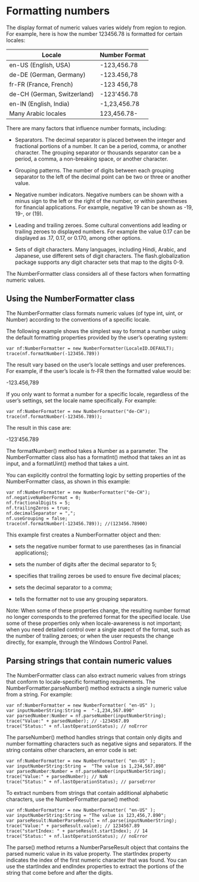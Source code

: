 # Formatting numbers

<div>

The display format of numeric values varies widely from region to region. For
example, here is how the number 123456.78 is formatted for certain locales:

<div>

| Locale                      | Number Format |
| --------------------------- | ------------- |
| en-US (English, USA)        | -123,456.78   |
| de-DE (German, Germany)     | -123.456,78   |
| fr-FR (France, French)      | -123 456,78   |
| de-CH (German, Switzerland) | -123'456.78   |
| en-IN (English, India)      | -1,23,456.78  |
| Many Arabic locales         | 123,456.78-   |

</div>

There are many factors that influence number formats, including:

- Separators. The decimal separator is placed between the integer and fractional
  portions of a number. It can be a period, comma, or another character. The
  grouping separator or thousands separator can be a period, a comma, a
  non-breaking space, or another character.

- Grouping patterns. The number of digits between each grouping separator to the
  left of the decimal point can be two or three or another value.

- Negative number indicators. Negative numbers can be shown with a minus sign to
  the left or the right of the number, or within parentheses for financial
  applications. For example, negative 19 can be shown as -19, 19-, or (19).

- Leading and trailing zeroes. Some cultural conventions add leading or trailing
  zeroes to displayed numbers. For example the value 0.17 can be displayed as
  .17, 0.17, or 0.170, among other options.

- Sets of digit characters. Many languages, including Hindi, Arabic, and
  Japanese, use different sets of digit characters. The flash.globalization
  package supports any digit character sets that map to the digits 0-9.

The NumberFormatter class considers all of these factors when formatting numeric
values.

</div>

<div>

## Using the NumberFormatter class

<div>

The NumberFormatter class formats numeric values (of type int, uint, or Number)
according to the conventions of a specific locale.

The following example shows the simplest way to format a number using the
default formatting properties provided by the user’s operating system:

    var nf:NumberFormatter = new NumberFormatter(LocaleID.DEFAULT);
    trace(nf.formatNumber(-123456.789))

The result vary based on the user’s locale settings and user preferences. For
example, if the user’s locale is fr-FR then the formatted value would be:

-123.456,789

If you only want to format a number for a specific locale, regardless of the
user’s settings, set the locale name specifically. For example:

    var nf:NumberFormatter = new NumberFormatter("de-CH");
    trace(nf.formatNumber(-123456.789));

The result in this case are:

-123'456.789

The formatNumber() method takes a Number as a parameter. The NumberFormatter
class also has a formatInt() method that takes an int as input, and a
formatUint() method that takes a uint.

You can explicitly control the formatting logic by setting properties of the
NumberFormatter class, as shown in this example:

    var nf:NumberFormatter = new NumberFormatter("de-CH");
    nf.negativeNumberFormat = 0;
    nf.fractionalDigits = 5;
    nf.trailingZeros = true;
    nf.decimalSeparator = ",";
    nf.useGrouping = false;
    trace(nf.formatNumber(-123456.789)); //(123456.78900)

This example first creates a NumberFormatter object and then:

- sets the negative number format to use parentheses (as in financial
  applications);

- sets the number of digits after the decimal separator to 5;

- specifies that trailing zeroes be used to ensure five decimal places;

- sets the decimal separator to a comma;

- tells the formatter not to use any grouping separators.

<div>

Note: When some of these properties change, the resulting number format no
longer corresponds to the preferred format for the specified locale. Use some of
these properties only when locale-awareness is not important; when you need
detailed control over a single aspect of the format, such as the number of
trailing zeroes; or when the user requests the change directly, for example,
through the Windows Control Panel.

</div>

</div>

</div>

<div>

## Parsing strings that contain numeric values

<div>

The NumberFormatter class can also extract numeric values from strings that
conform to locale-specific formatting requirements. The
NumberFormatter.parseNumber() method extracts a single numeric value from a
string. For example:

    var nf:NumberFormatter = new NumberFormatter( "en-US" );
    var inputNumberString:String =  "-1,234,567.890"
    var parsedNumber:Number = nf.parseNumber(inputNumberString);
    trace("Value:" + parsedNumber); // -1234567.89
    trace("Status:" + nf.lastOperationStatus); // noError

The parseNumber() method handles strings that contain only digits and number
formatting characters such as negative signs and separators. If the string
contains other characters, an error code is set:

    var nf:NumberFormatter = new NumberFormatter( "en-US" );
    var inputNumberString:String =  "The value is 1,234,567.890"
    var parsedNumber:Number = nf.parseNumber(inputNumberString);
    trace("Value:" + parsedNumber); // NaN
    trace("Status:" + nf.lastOperationStatus); // parseError

To extract numbers from strings that contain additional alphabetic characters,
use the NumberFormatter.parse() method:

    var nf:NumberFormatter = new NumberFormatter( "en-US" );
    var inputNumberString:String = "The value is 123,456,7.890";
    var parseResult:NumberParseResult = nf.parse(inputNumberString);
    trace("Value:" + parseResult.value); // 1234567.89
    trace("startIndex: " + parseResult.startIndex); // 14
    trace("Status:" + nf.lastOperationStatus); // noError

The parse() method returns a NumberParseResult object that contains the parsed
numeric value in its value property. The startIndex property indicates the index
of the first numeric character that was found. You can use the startIndex and
endIndex properties to extract the portions of the string that come before and
after the digits.

</div>

</div>

<div>

<div>

</div>

</div>
